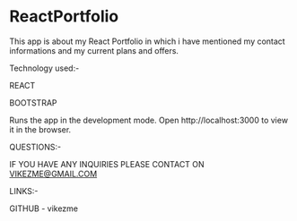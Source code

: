 # ReactPortfolio

This app is about my React Portfolio in which i have mentioned my contact informations and my current plans and offers.

Technology used:-

 REACT

 BOOTSTRAP


 Runs the app in the development mode.
Open http://localhost:3000 to view it in the browser.


QUESTIONS:-

IF YOU HAVE ANY INQUIRIES PLEASE CONTACT ON VIKEZME@GMAIL.COM

LINKS:-

GITHUB - vikezme
